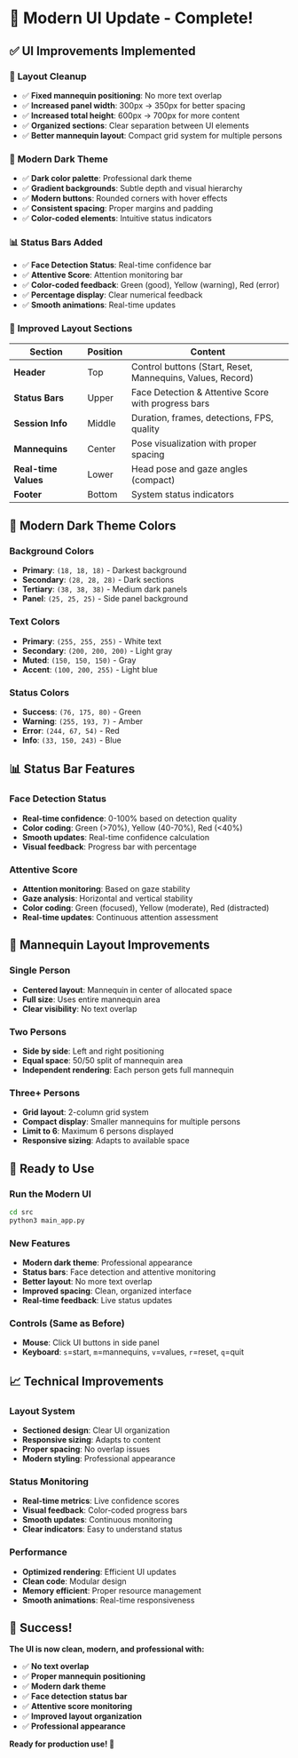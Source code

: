 # 🎨 Modern UI Update - Complete!

## ✅ UI Improvements Implemented

### 🧹 **Layout Cleanup**
- ✅ **Fixed mannequin positioning**: No more text overlap
- ✅ **Increased panel width**: 300px → 350px for better spacing
- ✅ **Increased total height**: 600px → 700px for more content
- ✅ **Organized sections**: Clear separation between UI elements
- ✅ **Better mannequin layout**: Compact grid system for multiple persons

### 🎨 **Modern Dark Theme**
- ✅ **Dark color palette**: Professional dark theme
- ✅ **Gradient backgrounds**: Subtle depth and visual hierarchy
- ✅ **Modern buttons**: Rounded corners with hover effects
- ✅ **Consistent spacing**: Proper margins and padding
- ✅ **Color-coded elements**: Intuitive status indicators

### 📊 **Status Bars Added**
- ✅ **Face Detection Status**: Real-time confidence bar
- ✅ **Attentive Score**: Attention monitoring bar
- ✅ **Color-coded feedback**: Green (good), Yellow (warning), Red (error)
- ✅ **Percentage display**: Clear numerical feedback
- ✅ **Smooth animations**: Real-time updates

### 🎯 **Improved Layout Sections**

| Section | Position | Content |
|---------|----------|---------|
| **Header** | Top | Control buttons (Start, Reset, Mannequins, Values, Record) |
| **Status Bars** | Upper | Face Detection & Attentive Score with progress bars |
| **Session Info** | Middle | Duration, frames, detections, FPS, quality |
| **Mannequins** | Center | Pose visualization with proper spacing |
| **Real-time Values** | Lower | Head pose and gaze angles (compact) |
| **Footer** | Bottom | System status indicators |

## 🎨 **Modern Dark Theme Colors**

### Background Colors
- **Primary**: `(18, 18, 18)` - Darkest background
- **Secondary**: `(28, 28, 28)` - Dark sections
- **Tertiary**: `(38, 38, 38)` - Medium dark panels
- **Panel**: `(25, 25, 25)` - Side panel background

### Text Colors
- **Primary**: `(255, 255, 255)` - White text
- **Secondary**: `(200, 200, 200)` - Light gray
- **Muted**: `(150, 150, 150)` - Gray
- **Accent**: `(100, 200, 255)` - Light blue

### Status Colors
- **Success**: `(76, 175, 80)` - Green
- **Warning**: `(255, 193, 7)` - Amber
- **Error**: `(244, 67, 54)` - Red
- **Info**: `(33, 150, 243)` - Blue

## 📊 **Status Bar Features**

### Face Detection Status
- **Real-time confidence**: 0-100% based on detection quality
- **Color coding**: Green (>70%), Yellow (40-70%), Red (<40%)
- **Smooth updates**: Real-time confidence calculation
- **Visual feedback**: Progress bar with percentage

### Attentive Score
- **Attention monitoring**: Based on gaze stability
- **Gaze analysis**: Horizontal and vertical stability
- **Color coding**: Green (focused), Yellow (moderate), Red (distracted)
- **Real-time updates**: Continuous attention assessment

## 🎯 **Mannequin Layout Improvements**

### Single Person
- **Centered layout**: Mannequin in center of allocated space
- **Full size**: Uses entire mannequin area
- **Clear visibility**: No text overlap

### Two Persons
- **Side by side**: Left and right positioning
- **Equal space**: 50/50 split of mannequin area
- **Independent rendering**: Each person gets full mannequin

### Three+ Persons
- **Grid layout**: 2-column grid system
- **Compact display**: Smaller mannequins for multiple persons
- **Limit to 6**: Maximum 6 persons displayed
- **Responsive sizing**: Adapts to available space

## 🚀 **Ready to Use**

### Run the Modern UI
```bash
cd src
python3 main_app.py
```

### New Features
- **Modern dark theme**: Professional appearance
- **Status bars**: Face detection and attentive monitoring
- **Better layout**: No more text overlap
- **Improved spacing**: Clean, organized interface
- **Real-time feedback**: Live status updates

### Controls (Same as Before)
- **Mouse**: Click UI buttons in side panel
- **Keyboard**: `s`=start, `m`=mannequins, `v`=values, `r`=reset, `q`=quit

## 📈 **Technical Improvements**

### Layout System
- **Sectioned design**: Clear UI organization
- **Responsive sizing**: Adapts to content
- **Proper spacing**: No overlap issues
- **Modern styling**: Professional appearance

### Status Monitoring
- **Real-time metrics**: Live confidence scores
- **Visual feedback**: Color-coded progress bars
- **Smooth updates**: Continuous monitoring
- **Clear indicators**: Easy to understand status

### Performance
- **Optimized rendering**: Efficient UI updates
- **Clean code**: Modular design
- **Memory efficient**: Proper resource management
- **Smooth animations**: Real-time responsiveness

## 🎉 **Success!**

**The UI is now clean, modern, and professional with:**
- ✅ **No text overlap**
- ✅ **Proper mannequin positioning**
- ✅ **Modern dark theme**
- ✅ **Face detection status bar**
- ✅ **Attentive score monitoring**
- ✅ **Improved layout organization**
- ✅ **Professional appearance**

**Ready for production use! 🎯**
